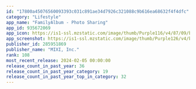 ```yaml
---
id: "17800a45076560093393c031c891ae34d7926c321088c9b616ea68632f4f4dfc"
category: "Lifestyle"
app_name: "FamilyAlbum - Photo Sharing"
app_id: 935672069
app_icon: https://is1-ssl.mzstatic.com/image/thumb/Purple116/v4/87/09/b0/8709b01f-6b17-4f2b-4f2f-65295eb7a2a1/AppIcon-0-0-1x_U007emarketing-0-7-0-85-220.png/1024x1024bb.png
app_screenshot: https://is1-ssl.mzstatic.com/image/thumb/Purple126/v4/be/7f/81/be7f8180-6760-3838-0c64-56684c3ac58d/bf01e7ae-0e45-46fd-bf25-d0369bf75a93_iphoneX-en-a-01.jpg/1242x2688bb.png
publisher_id: 285951869
publisher_name: "MIXI, Inc."
rank: 108
most_recent_release: 2024-02-05 00:00:00
release_count_in_past_year: 36
release_count_in_past_year_category: 19
release_count_in_past_year_top_in_category: 32
---
```

